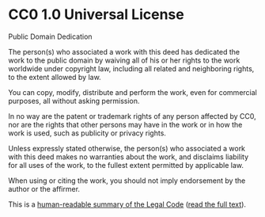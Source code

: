 # CC0 1.0 Universal License
Public Domain Dedication

The person(s) who associated a work with this deed has dedicated the work to the public domain by waiving all of his or her rights to the work worldwide under copyright law, including all related and neighboring rights, to the extent allowed by law.

You can copy, modify, distribute and perform the work, even for commercial purposes, all without asking permission.

In no way are the patent or trademark rights of any person affected by CC0, nor are the rights that other persons may have in the work or in how the work is used, such as publicity or privacy rights.

Unless expressly stated otherwise, the person(s) who associated a work with this deed makes no warranties about the work, and disclaims liability for all uses of the work, to the fullest extent permitted by applicable law.

When using or citing the work, you should not imply endorsement by the author or the affirmer.

This is a [human-readable summary of the Legal Code](//creativecommons.org/publicdomain/zero/1.0/) ([read the full text](//creativecommons.org/publicdomain/zero/1.0/)).
